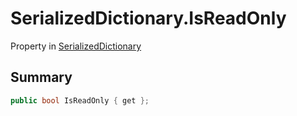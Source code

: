 # SerializedDictionary.IsReadOnly

Property in [SerializedDictionary](api/csharp/yarn.unity.serializeddictionary.md)

## Summary



```csharp
public bool IsReadOnly { get };
```

